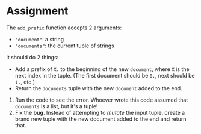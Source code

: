 # Assignment

The `add_prefix` function accepts 2 arguments:

* `"document"`: a string
* `"documents"`: the current tuple of strings

It should do 2 things:

* Add a prefix of `X.` to the beginning of the new `document`, where `X` is the next index in the tuple. (The first document should be `0.`, next should be `1.`, etc.)
* Return the `documents` tuple with the new `document` added to the end.

1.  Run the code to see the error. Whoever wrote this code assumed that `documents` is a list, but it's a tuple!
2.  Fix the **bug**. Instead of attempting to *mutate* the input tuple, create a brand new tuple with the new document added to the end and return that.
